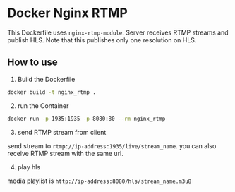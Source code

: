 # Docker Nginx RTMP

This Dockerfile uses `nginx-rtmp-module`. Server receives RTMP streams and publish HLS.
Note that this publishes only one resolution on HLS.

## How to use

1. Build the Dockerfile


```sh
docker build -t nginx_rtmp .
```

2. run the Container

```sh
docker run -p 1935:1935 -p 8080:80 --rm nginx_rtmp
```

3. send RTMP stream from client

send stream to `rtmp://ip-address:1935/live/stream_name`. 
you can also receive RTMP stream with the same url.

4. play hls

media playlist is `http://ip-address:8080/hls/stream_name.m3u8`


